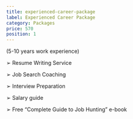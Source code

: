 ```yaml
---
title: experienced-career-package
label: Experienced Career Package
category: Packages
price: 570
position: 1
---
```

(5-10 years work experience)


➢	Resume Writing Service

➢	Job Search Coaching

➢	Interview Preparation

➢	Salary guide

➢	Free “Complete Guide to Job Hunting” e-book
